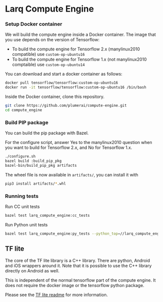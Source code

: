 # Larq Compute Engine

### Setup Docker container

We will build the compute engine inside a Docker container. The image that you use depends on the version of Tensorflow:

- To build the compute engine for Tensorflow 2.x (manylinux2010 compatible) use `custom-op-ubuntu16`
- To build the compute engine for Tensorflow 1.x (not manylinux2010 comptaible) use `custom-op-ubuntu14`

You can download and start a docker container as follows:
``` bash
docker pull tensorflow/tensorflow:custom-op-ubuntu16
docker run -it tensorflow/tensorflow:custom-op-ubuntu16 /bin/bash
```

Inside the Docker container, clone this repository.
``` bash
git clone https://github.com/plumerai/compute-engine.git
cd compute_engine
```

### Build PIP package
You can build the pip package with Bazel.

For the configure script, answer Yes to the manylinux2010 question when you want to build for Tensorflow 2.x, and No for Tensorflow 1.x.
``` bash
./configure.sh
bazel build :build_pip_pkg
bazel-bin/build_pip_pkg artifacts
```

The wheel file is now available in `artifacts/`, you can install it with
``` bash
pip3 install artifacts/*.whl
```

### Running tests

Run CC unit tests
``` bash
bazel test larq_compute_engine:cc_tests
```

Run Python unit tests
``` bash
bazel test larq_compute_engine:py_tests --python_top=//larq_compute_engine:pyruntime
```

## TF lite

The core of the TF lite library is a C++ library. There are python, Android and iOS wrappers around it. Note that it is possible to use the C++ library directly on Android as well.

This is independent of the normal tensorflow part of the compute engine. It does not require the docker image or the tensorflow python package.

Please see the [TF lite readme](larq_compute_engine/tflite/build/README.md) for more information.
